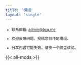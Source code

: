 ```yaml
---
title: '模组'
layout: 'single'
---
```


<small>

- 联系邮箱: [admin@bxq.me](mailto:admin@bxq.me)

- 欢迎反馈问题、投稿您创作的模组。

- 分享内容可能失效，请换一个网盘试试。

</small>

{{< all-mods >}}


